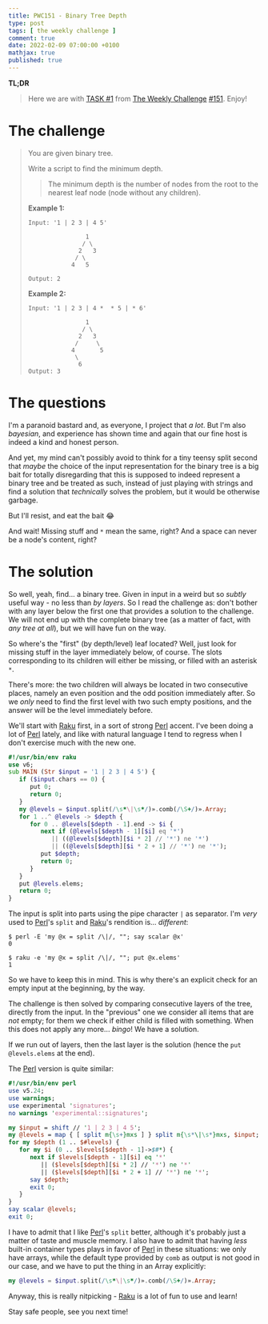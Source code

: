 ```yaml
---
title: PWC151 - Binary Tree Depth
type: post
tags: [ the weekly challenge ]
comment: true
date: 2022-02-09 07:00:00 +0100
mathjax: true
published: true
---
```


**TL;DR**

> Here we are with [TASK #1][] from [The Weekly Challenge][]
> [#151][]. Enjoy!

# The challenge

> You are given binary tree.
>
> Write a script to find the minimum depth.
>
>>  The minimum depth is the number of nodes from the root to the
>>  nearest leaf node (node without any children).
>
> **Example 1:**
>
>     Input: '1 | 2 3 | 4 5'
>
>                     1
>                    / \
>                   2   3
>                  / \
>                 4   5
>
>     Output: 2
>
>
> **Example 2:**
>
>
>     Input: '1 | 2 3 | 4 *  * 5 | * 6'
>
>                     1
>                    / \
>                   2   3
>                  /     \
>                 4       5
>                  \
>                   6
>     Output: 3

# The questions

I'm a paranoid bastard and, as everyone, I project that *a lot*. But I'm
also *bayesian*, and experience has shown time and again that our fine
host is indeed a kind and honest person.

And yet, my mind can't possibly avoid to think for a tiny teensy split
second that *maybe* the choice of the input representation for the
binary tree is a big bait for totally disregarding that this is supposed
to indeed represent a binary tree and be treated as such, instead of
just playing with strings and find a solution that *technically* solves
the problem, but it would be otherwise garbage.

But I'll resist, and eat the bait 😂

And wait! Missing stuff and `*` mean the same, right? And a space can
never be a node's content, right?

# The solution

So well, yeah, find... a binary tree. Given in input in a weird but so
*subtly* useful way - no less than *by layers*. So I read the challenge
as: don't bother with any layer below the first one that provides a
solution to the challenge. We will not end up with the complete binary
tree (as a matter of fact, with *any tree at all*), but we will have fun
on the way.

So where's the "first" (by depth/level) leaf located? Well, just look
for missing stuff in the layer immediately below, of course. The slots
corresponding to its children will either be missing, or filled with an
asterisk `*`.

There's more: the two children will always be located in two consecutive
places, namely an even position and the odd position immediately after.
So we *only* need to find the first level with two such empty positions,
and the answer will be the level immediately before.

We'll start with [Raku][] first, in a sort of strong [Perl][] accent.
I've been doing a lot of [Perl][] lately, and like with natural language
I tend to regress when I don't exercise much with the new one.

```raku
#!/usr/bin/env raku
use v6;
sub MAIN (Str $input = '1 | 2 3 | 4 5') {
   if ($input.chars == 0) {
      put 0;
      return 0;
   }
   my @levels = $input.split(/\s*\|\s*/)».comb(/\S+/)».Array;
   for 1 ..^ @levels -> $depth {
      for 0 .. @levels[$depth - 1].end -> $i {
         next if (@levels[$depth - 1][$i] eq '*')
            || ((@levels[$depth][$i * 2] // '*') ne '*')
            || ((@levels[$depth][$i * 2 + 1] // '*') ne '*');
         put $depth;
         return 0;
      }
   }
   put @levels.elems;
   return 0;
}
```

The input is split into parts using the pipe character `|` as separator.
I'm *very* used to [Perl][]'s `split` and [Raku][]'s rendition is...
*different*:

```
$ perl -E 'my @x = split /\|/, ""; say scalar @x'
0

$ raku -e 'my @x = split /\|/, ""; put @x.elems'
1
```

So we have to keep this in mind. This is why there's an explicit check
for an empty input at the beginning, by the way.

The challenge is then solved by comparing consecutive layers of the
tree, directly from the input. In the "previous" one we consider all
items that are *not* empty; for them we check if either child is filled
with something. When this does not apply any more... *bingo*! We have a
solution.

If we run out of layers, then the last layer is the solution (hence the
`put @levels.elems` at the end).

The [Perl][] version is quite similar:

```perl
#!/usr/bin/env perl
use v5.24;
use warnings;
use experimental 'signatures';
no warnings 'experimental::signatures';

my $input = shift // '1 | 2 3 | 4 5';
my @levels = map { [ split m{\s+}mxs ] } split m{\s*\|\s*}mxs, $input;
for my $depth (1 .. $#levels) {
   for my $i (0 .. $levels[$depth - 1]->$#*) {
      next if $levels[$depth - 1][$i] eq '*'
         || ($levels[$depth][$i * 2] // '*') ne '*'
         || ($levels[$depth][$i * 2 + 1] // '*') ne '*';
      say $depth;
      exit 0;
   }
}
say scalar @levels;
exit 0;
```

I have to admit that I like [Perl][]'s `split` better, although it's
probably just a matter of taste and muscle memory. I also have to admit
that having *less* built-in container types plays in favor of [Perl][]
in these situations: we only have arrays, while the default type
provided by `comb` as output is not good in our case, and we have to
put the thing in an Array explicitly:

```raku
my @levels = $input.split(/\s*\|\s*/)».comb(/\S+/)».Array;
```

Anyway, this is really nitpicking - [Raku][] is a lot of fun to use and
learn!

Stay safe people, see you next time!


[The Weekly Challenge]: https://theweeklychallenge.org/
[#151]: https://theweeklychallenge.org/blog/perl-weekly-challenge-151/
[TASK #1]: https://theweeklychallenge.org/blog/perl-weekly-challenge-151/#TASK1
[Perl]: https://www.perl.org/
[Raku]: https://raku.org/
